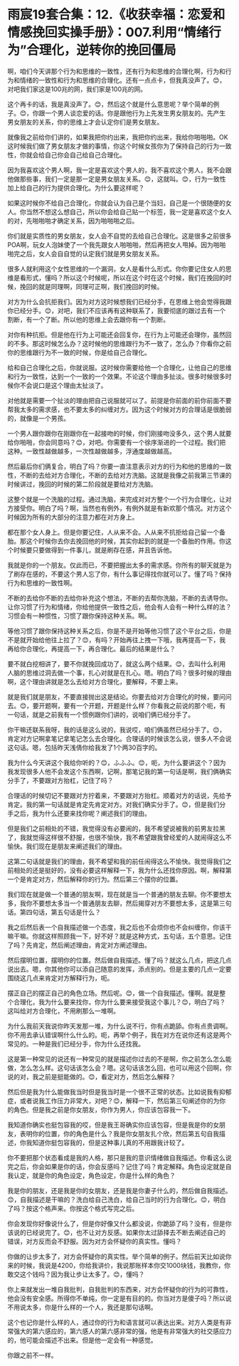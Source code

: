 # 雨宸19套合集：12.《收获幸福：恋爱和情感挽回实操手册》：007.利用“情绪行为”合理化，逆转你的挽回僵局

啊，咱们今天讲那个行为和思维的一致性，还有行为和思维的合理化啊，行为和行为和情绪的一致性和行为和思维的合理化。还有一点点卡，但我真没声了。😊，对吧我们家这是100兆的网，我们家是100兆的网。

这个再卡的话，我是真没声了。😊，然后这个就是什么意思呢？举个简单的例子。😊，你跟一个男人谈恋爱的话。你是跟他行为上先发生男女朋友的。先产生男女朋友的关系，你的思维上才会认定你们是男女朋友。

就像我之前给你们讲的，如果我把你约出来，我把你约出来，我给你啪啪啪。OK这时候我们做了男女朋友才做的事情，你这个时候女孩你为了保持自己的行为一致性，你就会给自己你会自己给自己合理化。

因为我喜欢这个男人啊，我一定是喜欢这个男人的，我不喜欢这个男人，我不会跟他做那些事，我们一定是那一定是男女朋友关系。😊，这就叫。😊，行为一致性加上给自己的行为提供合理化。为什么要这样呢？

如果这时候你不给自己合理化，你就会认为自己是个当妇，自己是一个很随便的女人。你当然不想这么想自己，所以你会给自己贴一个标签，我一定是喜欢这个女人的对，先啪啪啪才确定关系，因为啪啪啪之后。

你们就是实质性的男女朋友，女人会不自觉的去给自己合理化。这是很多之前很多POA啊，玩女人泡妹使了一个我先跟女人啪啪啪，然后再把女人甩掉。因为啪啪啪完之后，女人会自自觉的认定我们就是男女朋友关系。

很多人就利用这个女性思维的一个漏洞，女人是看什么形式。你你要记住女人的思维是看形式，懂吗？所以这个时候呢，所以在这个时在这个时候，我们在挽回的时候，挽回的就是同理啊，同理可正啊，我们挽回的时候。

对方为什么会抗拒我们。因为对方这时候想我们已经分手，在思维上他会觉得我跟你已经分手。😊，对吧，我们不应该再有这种联系了，我要彻底的跟过去有一个割断，有一个了断。所以他的思维上会去跟你有一个割断。

对你有种抗拒。但是他在行为上可能还会回复你，在行为上可能还会理你，虽然回的不多。那这时候怎么办？这时候他的思维跟行为不一致了，怎么办？你看你之前你的思维跟行为不一致的时候，你是给自己合理化。

给和自己合理化之后，你就说服。这时候你需要给他一个合理化，让他自己的思维和行为一致性，达到一个一致的一个效果。不论这个理由多扯淡。很多时候很多时候你不会说口是这个理由太扯淡了。

对他就是需要一个扯淡的理由把自己说服就可以了。前提是你前面的前你前面不要帮我太多的需求感，也不要太多的纠缠对方。因为这个时候对方的合理话是很脆弱的，就像是一个男孩。

一个男人跟你跟你在刚跟你在一起接吻的时候，你们刚接吻没多久，这个男人就要给你啪啪，你会同意吗？😊，对吧。你需要有一个徐序渐进的一个过程。我们把这种。一致性越做越多，一次性越做越多，浮通度越做越高。

然后最后你们俩复合，明白了吗？你要一直注意表示对方的行为和他的思维的一致性，不断的去给对方合理化，不断的去给对方洗脑。这就是我像之前我第三节课的时候讲过，挽回的时候的第二阶段就是要给对方洗脑。

这整个就是一个洗脑的过程。通过洗脑，来完成对对方整个一个行为合理化，让对方接受你。明白了吗？啊，当然也有例外，有例外就是有新欢那个情况。对方这个时候因为所有的大部分的注意力都在对方身上。

都在那个女人身上。但是你要记住，人从来不会。人从来不抗拒给自己留一个备胎。那这个时候你去你去挽回他的时候，其实你起到的就是一个备胎的作用。你这个时候要只要做得到一件事儿，就是刷存在感，并且告诉他。

我就是你的一个朋友。仅此而已，不要把握出太多的需求感。你所有的聊天就是为了刷存在感的，不要这个男人忘了你，有什么事记得找你就可以了。懂了吗？保持行为和思维的一致性啊。

不断的去给你不断的去给你补充这个想法，不断的去帮你洗脑，不断的去诱导你。让你习惯了行为和情绪，你给他提供一致性之后，他会有人会有一种什么样的法？习惯会有一种惯性，习惯了跟你保持这种关系。啊。

等他习惯了跟你保持这种关系之后，你是不是开始等他习惯了这个平台之后，你是不是就开始给他往上拉了？😊，有吗？开始再往上拽一下哦，我再提高一下，我再给你合理化，再提高一下，再合理化。最后的结果是什么？

要不就白挖相讲了，要不你就挽回成功了，就这么两个结果。😊，去叫什么利用人脑的思维过洞去做一个事，扎心对就是在扎心。嗯。明白了吗？很多时候的理由啊，这个理由讲就是怎么去给对方合理化，要解释，不要上来。

就是我们就是朋友，不要直接抛出这是结论。你要去给对方合理化的时候，要问问去。😊，要开题啊，要有一个开题，开题是什么样？你看我之前说的那个呃，有一句话，就是之前我有一个惯例跟你们讲的，说咱们俩已经分手了。

你干嘛还联系我呀，我的话是这么说的，我说哎，咱们俩虽然已经分手了。😊，肯定对方记啊拿笔记拿笔记怎么去合理化。合理话的时候该怎么说，很多人不会说这句话。嗯，包括昨天浅倩你给我发了1个两30百字的。

我为什么今天讲这个我给你听的？😊，ふふふ。😊，呃，为什么要讲这个？因为我发现很多人他不会发这个东西啊，记啊，那笔记我的第一句话是啊，我们俩确实分手了，不要跟对方抬杠，记住了吗？

合理话的时候切记不要跟对方拧着来，不要跟对方抬杠。顺着对方的话说，先给予肯定。我的第一句话就是肯定先肯定对方。对我们确实分手了。😊，但是我们分手之后，我为什么还要来找你呢？阐述我们的理由。

但是我们之前相处的不错，我觉得没有必要闹的，我不希望说被我的前男友拉黑了，我就觉得这样很不舒服，也很不愉快，我不希望跟我曾经爱的人就闹得这么不愉快。我们现在是朋友来阐述我们的理由。

这第二句话就是我们的理由，我不希望和我的前任闹得这么不愉快。我觉得我们之前相处的还是挺好的，没有必要这样解释一下，我为什么还找你原因。啊，解释第一个是肯定对方，然后解释你的行为。然后第三个摆你的位置。

我们现在就是做一个普通的朋友啊，现在就是当一个普通的朋友去聊。你不要想太多，我你不要想太多当一个普通朋友去聊，然后揭穿对方不要想太多，这是第三句话。第四句话，第五句话是什么？

我之后然后表一个自我描述做一个态度，我之后也不会烦你也不会纠缠你，你该干嘛干嘛。你就这样照顾我一下，好不好？就是这种方式，五句话，五个意思。记住了吗？先肯定，然后阐述理由，肯定对方阐述理由。

然后摆明位置，摆明你的位置。然后做自我描述。懂了吗？就这么几点，把这几点说出去。嗯，你其他你可以添自己随意的发挥，添点别的。但是主要的几点一定要围绕这几点来肯定对方解释行为，呃。

摆正自己的摆正自己的角色立场。然后呢。😊，做一个自我描述。懂啊。就是整个合理化，我为什么要来找你，你为什么要来接受我这个事儿？😊，明白了吗？这叫给对方合理化，不用刷那么一堆啊。

为什么我前天我说你昨天发那一堆，为什么说不行，你有点跪舔。你有点贵调啊。你不用去承认错误啊什么什么的。呃，再举个例子，我在对方在说你还有这是两个常见的。一种是我们已经分手，你为什么还找我。

这是第一种常见的说还有一种常见的就是描述你过去的不是啊，你之前怎么怎么能做，怎么怎么样。这句话该怎么会？嗯。这句话该怎么回，也可以用这个回啊，你说的对，我之前是挺能做的。😊，看定对方，然后怎么解释？

然后但是我为什么能做我当时但是我当时是一个很不正常的状态。比如说我有抑郁症，或者说我工作压力非常大，对吧？😊，解释一下，然后第三句阐述你的为你的角色。但是我之前是你女朋友，你作为男人，你应该包容我一下。

我知道你确实也挺包容我的哎，但是我王哥确实你应该包容，但是我是你的女朋友，表明你的位置，你的角色是什么？我是你女朋友扎个欣，然后第五句自我描述，你我知道你挺包容我的，但是这种事儿真的不用跟我计较了。

你不要把那个状态看成是我的人格，那只是我的意识情绪做自我描述。你看这么说完之后，你会如果是你的话，你会反感吗？记住了吗？肯定解释。角色设定就是自我认定，就是你的角色设定，角色设定，你是什么样的角色？

我是你的朋友，还是我是你的女朋友，还是我是你妻子什么的，然后做自我描述。😊，自我描述是干嘛的？洗白给自己洗白，给自己当时的行为合理化。😊，明白了吗？按这个格声来。你按这个格式写完之后。

你会发现你好像说什么了，但是你好像又什么都没说，你跪舔了吗？没有，但是你该说的已经说完了。😊，也不让对方反感。如果你太过舔择去不断去阐述自己的错误，对方反而会不舒服。因为对方会怀疑你的真实性。懂吗？

你做的让步太多了，对方会怀疑你的真实性。举个简单的例子。然后前天比如说你来的时候，我说是4200，你给我讲价，我说那账样本你交1000块钱，我教你，你敢交这个钱吗？因为我让步让太多了。😊，懂吗？

你上来就发出一堆自我批判，自我批判的东西来，对方会怀疑你的行为的可靠性，他会没有安全感。所得你不单纯，你一定是有目的的。你当对方是傻子吗？所以说不用说太多，你是什么样的一个人，我还是那句话啊。

这个也记你是什么样的人，通过你的行为和语言就可以表达出来。对方人类是有非常强大的第六感应的，第六感人的第六感非常的强，他是有非常强大的社交感应力的，他可能会描述不出来。但是他一定会有一种感觉。

你跟之前不一样。